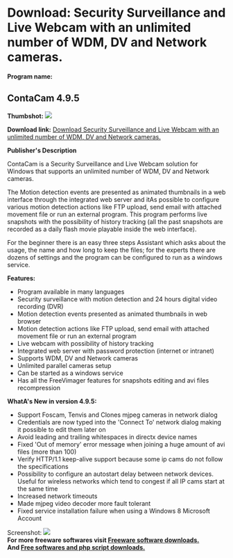 # Download: Security Surveillance and Live Webcam with an unlimited number of WDM, DV and Network cameras.

**Program name:**

## ContaCam 4.9.5

  
**Thumbshot:** ![](http://www.freewarefiles.com/screenshot/contacam_md.jpg)   
  
**Download link:** [Download Security Surveillance and Live Webcam with an unlimited number of WDM, DV and Network cameras.](http://freesoftwares.boysofts.com/ContaCam_program_66716.html)  
  


**Publisher's Description**  
  


ContaCam is a Security Surveillance and Live Webcam solution for Windows that supports an unlimited number of WDM, DV and Network cameras. 

The Motion detection events are presented as animated thumbnails in a web interface through the integrated web server and itAs possible to configure various motion detection actions like FTP upload, send email with attached movement file or run an external program. This program performs live snapshots with the possibility of history tracking (all the past snapshots are recorded as a daily flash movie playable inside the web interface).

For the beginner there is an easy three steps Assistant which asks about the usage, the name and how long to keep the files; for the experts there are dozens of settings and the program can be configured to run as a windows service.

**Features:**

  * Program available in many languages 
  * Security surveillance with motion detection and 24 hours digital video recording (DVR) 
  * Motion detection events presented as animated thumbnails in web browser 
  * Motion detection actions like FTP upload, send email with attached movement file or run an external program 
  * Live webcam with possibility of history tracking 
  * Integrated web server with password protection (internet or intranet) 
  * Supports WDM, DV and Network cameras 
  * Unlimited parallel cameras setup 
  * Can be started as a windows service 
  * Has all the FreeVimager features for snapshots editing and avi files recompression 

**WhatA's New in version 4.9.5:**

  * Support Foscam, Tenvis and Clones mjpeg cameras in network dialog 
  * Credentials are now typed into the 'Connect To' network dialog making it possible to edit them later on 
  * Avoid leading and trailing whitespaces in directx device names 
  * Fixed 'Out of memory' error message when joining a huge amount of avi files (more than 100) 
  * Verify HTTP/1.1 keep-alive support because some ip cams do not follow the specifications 
  * Possibility to configure an autostart delay between network devices. Useful for wireless networks which tend to congest if all IP cams start at the same time 
  * Increased network timeouts 
  * Made mjpeg video decoder more fault tolerant 
  * Fixed service installation failure when using a Windows 8 Microsoft Account 

  
  
Screenshot: ![](http://www.freewarefiles.com/screenshot/contacam.jpg)   
**For more freeware softwares visit [Freeware software downloads.](http://freesoftwares.boysofts.com/)**   
**And [Free softwares and php script downloads.](http://www.boysofts.com/)**

